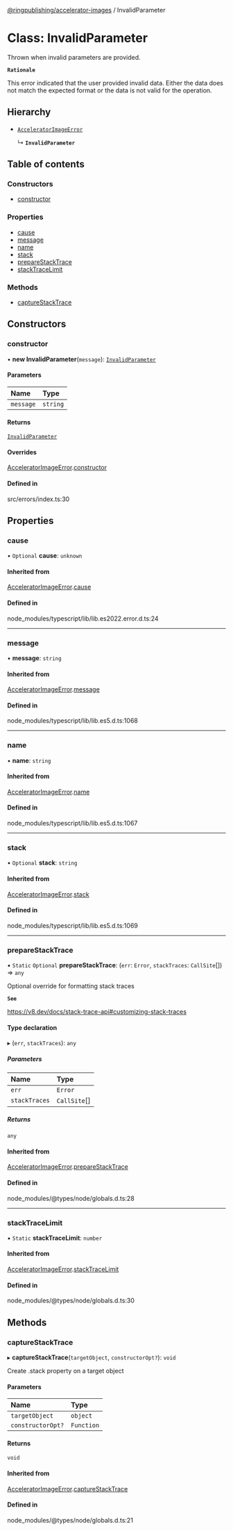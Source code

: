 [@ringpublishing/accelerator-images](../README.md) / InvalidParameter

# Class: InvalidParameter

Thrown when invalid parameters are provided.

**`Rationale`**

This error indicated that the user provided invalid data. Either the data does not match the expected format or the data is not valid for the operation.

## Hierarchy

- [`AcceleratorImageError`](AcceleratorImageError.md)

  ↳ **`InvalidParameter`**

## Table of contents

### Constructors

- [constructor](InvalidParameter.md#constructor)

### Properties

- [cause](InvalidParameter.md#cause)
- [message](InvalidParameter.md#message)
- [name](InvalidParameter.md#name)
- [stack](InvalidParameter.md#stack)
- [prepareStackTrace](InvalidParameter.md#preparestacktrace)
- [stackTraceLimit](InvalidParameter.md#stacktracelimit)

### Methods

- [captureStackTrace](InvalidParameter.md#capturestacktrace)

## Constructors

### constructor

• **new InvalidParameter**(`message`): [`InvalidParameter`](InvalidParameter.md)

#### Parameters

| Name | Type |
| :------ | :------ |
| `message` | `string` |

#### Returns

[`InvalidParameter`](InvalidParameter.md)

#### Overrides

[AcceleratorImageError](AcceleratorImageError.md).[constructor](AcceleratorImageError.md#constructor)

#### Defined in

src/errors/index.ts:30

## Properties

### cause

• `Optional` **cause**: `unknown`

#### Inherited from

[AcceleratorImageError](AcceleratorImageError.md).[cause](AcceleratorImageError.md#cause)

#### Defined in

node_modules/typescript/lib/lib.es2022.error.d.ts:24

___

### message

• **message**: `string`

#### Inherited from

[AcceleratorImageError](AcceleratorImageError.md).[message](AcceleratorImageError.md#message)

#### Defined in

node_modules/typescript/lib/lib.es5.d.ts:1068

___

### name

• **name**: `string`

#### Inherited from

[AcceleratorImageError](AcceleratorImageError.md).[name](AcceleratorImageError.md#name)

#### Defined in

node_modules/typescript/lib/lib.es5.d.ts:1067

___

### stack

• `Optional` **stack**: `string`

#### Inherited from

[AcceleratorImageError](AcceleratorImageError.md).[stack](AcceleratorImageError.md#stack)

#### Defined in

node_modules/typescript/lib/lib.es5.d.ts:1069

___

### prepareStackTrace

▪ `Static` `Optional` **prepareStackTrace**: (`err`: `Error`, `stackTraces`: `CallSite`[]) => `any`

Optional override for formatting stack traces

**`See`**

https://v8.dev/docs/stack-trace-api#customizing-stack-traces

#### Type declaration

▸ (`err`, `stackTraces`): `any`

##### Parameters

| Name | Type |
| :------ | :------ |
| `err` | `Error` |
| `stackTraces` | `CallSite`[] |

##### Returns

`any`

#### Inherited from

[AcceleratorImageError](AcceleratorImageError.md).[prepareStackTrace](AcceleratorImageError.md#preparestacktrace)

#### Defined in

node_modules/@types/node/globals.d.ts:28

___

### stackTraceLimit

▪ `Static` **stackTraceLimit**: `number`

#### Inherited from

[AcceleratorImageError](AcceleratorImageError.md).[stackTraceLimit](AcceleratorImageError.md#stacktracelimit)

#### Defined in

node_modules/@types/node/globals.d.ts:30

## Methods

### captureStackTrace

▸ **captureStackTrace**(`targetObject`, `constructorOpt?`): `void`

Create .stack property on a target object

#### Parameters

| Name | Type |
| :------ | :------ |
| `targetObject` | `object` |
| `constructorOpt?` | `Function` |

#### Returns

`void`

#### Inherited from

[AcceleratorImageError](AcceleratorImageError.md).[captureStackTrace](AcceleratorImageError.md#capturestacktrace)

#### Defined in

node_modules/@types/node/globals.d.ts:21
